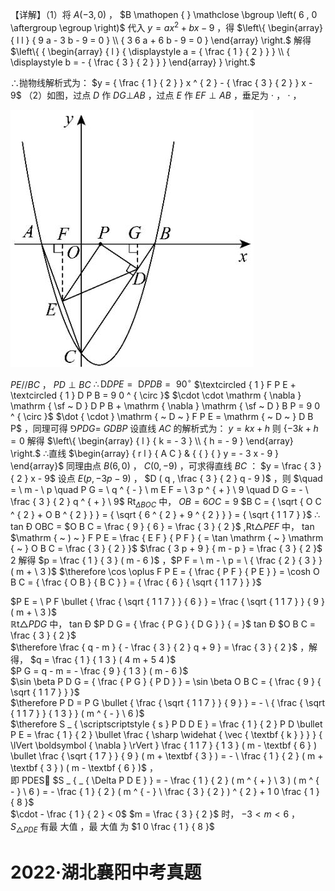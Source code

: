 【详解】（1）将 $A \left( - 3 , 0 \right)$ ， $B \mathopen { } \mathclose \bgroup \left( 6 , 0 \aftergroup \egroup \right)$ 代入 $y = a x ^ { 2 } + b x - 9$ ，得 $\left\{ \begin{array} { l l } { 9 a - 3 b - 9 = 0 } \\ { 3 6 a + 6 b - 9 = 0 } \end{array} \right.$ 解得 $\left\{ { \begin{array} { l } { \displaystyle a = { \frac { 1 } { 2 } } } \\ { \displaystyle b = - { \frac { 3 } { 2 } } } \end{array} } \right.$

∴抛物线解析式为： $y = { \frac { 1 } { 2 } } x ^ { 2 } - { \frac { 3 } { 2 } } x - 9$ （2）如图，过点 $D$ 作 $D G \bot A B$ ，过点 $E$ 作 $E F \perp A B$ ，垂足为 $\cdot$ ， $\cdot$ ，

![](<../../qs_image_DB/专题2-7_二次函数中的最值问题（解析版）/037d8f46c8fb38e26eba9b489b16c4b40b0dd5c31f64814c0599342b439a57db.jpg>)

$P E / / B C$ ， $P D \perp B C$ $\therefore \mathrm { D } D P E = \mathrm { \ D } P D B = \mathrm { \ } 9 0 ^ { \circ }$ $\textcircled { 1 } F P E + \textcircled { 1 } D P B = 9 0 ^ { \circ }$ $\cdot \cdot \mathrm { \nabla } \mathrm { \sf ~ D } D P B + \mathrm { \nabla } \mathrm { \sf ~ D } B P = 9 0 ^ { \circ }$ $\dot { \cdot } \mathrm { ~ D ~ } F P E = \mathrm { ~ D ~ } D B P$ ，同理可得 $\Game P D G = \ G D B P$ 设直线 $A C$ 的解析式为： $y = k x + h$ 则 $\displaystyle { \left\{ - 3 k + h = 0 \right. }$ 解得 $\left\{ \begin{array} { l } { k = - 3 } \\ { h = - 9 } \end{array} \right.$ ∴直线 $\begin{array} { r l } { A C } & { { } { }  y = - 3 x - 9 } \end{array}$ 同理由点 $B ( 6 , 0 )$ ， $C ( 0 , - 9 )$ ，可求得直线 $B C$ ： $y = \frac { 3 } { 2 } x - 9$ 设点 $E ( p , - 3 p - 9 )$ ， $D ( q , \frac { 3 } { 2 } q - 9 )$ ，则 $\quad = \ m - \ p \quad P G = \ q ^ { - } \ m E F = \ 3 p ^ { + } \ 9 \quad D G = - \ \frac { 3 } { 2 } q ^ { + } \ 9$ $\mathrm { R t } _ { \Delta B O C }$ 中， $O B = 6 O C = 9$ $B C = { \sqrt { O C ^ { 2 } + O B ^ { 2 } } } = { \sqrt { 6 ^ { 2 } + 9 ^ { 2 } } } = { \sqrt { 1 1 7 } }$ ∴ tan Ð OBC = $O B C = \frac { 9 } { 6 } = \frac { 3 } { 2 }$ ,$\mathrm { R t } \triangle P E F$ 中， tan $\mathrm { ~ ) ~ } F P E = \frac { E F } { P F } { = \tan \mathrm { ~ } \mathrm { ~ } O B C = \frac { 3 } { 2 } }$ $\frac { 3 p + 9 } { m - p } = \frac { 3 } { 2 }$ 2 解得 $p = \frac { 1 } { 3 } ( m - 6 )$ ，$P F = \ m - \ p = \ { \frac { 2 } { 3 } } ( m + \ 3 )$ $\therefore \cos \oplus F P E = { \frac { P F } { P E } } = \cosh O B C = { \frac { O B } { B C } } = { \frac { 6 } { \sqrt { 1 1 7 } } }$

$P E = \ P F \bullet { \frac { \sqrt { 1 1 7 } } { 6 } } = \frac { \sqrt { 1 1 7 } } { 9 } ( m + \ 3 )$   
$\mathbb { R } { \mathrm { t } } \triangle P D G$ 中， tan Ð $P D G = { \frac { P G } { D G } } { = }$ tan Ð $O B C = \frac { 3 } { 2 }$   
$\therefore \frac { q - m } { - \frac { 3 } { 2 } q + 9 } = \frac { 3 } { 2 }$ ，解得， $q = \frac { 1 } { 1 3 } ( 4 m + 5 4 )$   
$P G = q - m = - \frac { 9 } { 1 3 } ( m - 6 )$   
$\sin \beta P D G = { \frac { P G } { P D } } = \sin \beta O B C = { \frac { 9 } { \sqrt { 1 1 7 } } }$   
$\therefore P D = P G \bullet { \frac { \sqrt { 1 1 7 } } { 9 } } = - \ { \frac { \sqrt { 1 1 7 } } { 1 3 } } ( m ^ { - } \ 6 )$   
$\therefore S _ { \scriptscriptstyle  { s } P D D E } = \frac { 1 } { 2 } P D \bullet P E = \frac { 1 } { 2 } \bullet \frac { \sharp \widehat { \vec { \textbf { k } } } } { \lVert \boldsymbol { \nabla } \rVert } \frac { 1 1 7 } { 1 3 } ( m - \textbf { 6 } ) \bullet \frac { \sqrt { 1 7 } } { 9 } ( m + \textbf { 3 } ) = - \ \frac { 1 } { 2 } ( m + \textbf { 3 } ) ( m - \textbf { 6 } )$ ，  
即 PDES $S _ { _ { \Delta P D E } } = - \frac { 1 } { 2 } ( m ^ { + } \ 3 ) ( m ^ { - } \ 6 ) = - \frac { 1 } { 2 } ( m ^ { - } \ \frac { 3 } { 2 } ) ^ { 2 } + 1 0 \frac { 1 } { 8 }$   
$\cdot - \frac { 1 } { 2 } < 0$ $m = \frac { 3 } { 2 }$ 时， $- 3 < m < 6$ ， $S _ { \triangle P D E }$ 有最 大值 ，最 大值 为 $1 0 \frac { 1 } { 8 }$

# 2022·湖北襄阳中考真题
